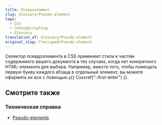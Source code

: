 ```yaml
---
title: Псевдоэлемент
slug: Glossary/Pseudo-element
tags:
  - CSS
  - CodingScripting
  - Glossary
translation_of: Glossary/Pseudo-element
original_slug: Глоссарий/Pseudo-element
---
```

Селектор псевдоэлемента в CSS применяет стили к частям содержимого вашего документа в тех случаях, когда нет конкретного HTML-элемента для выбора. Например, вместо того, чтобы помещать первую букву каждого абзаца в отдельный элемент, вы можете оформить их все с помощью `p`{{ Cssxref("::first-letter") }}.

## Смотрите также

### Техническая справка

- [Pseudo-elements](/ru/docs/Web/CSS/Pseudo-elements)
